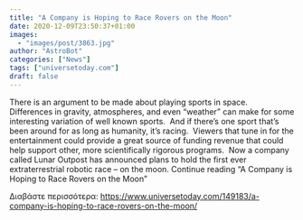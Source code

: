 ```yaml
---
title: "A Company is Hoping to Race Rovers on the Moon"
date: 2020-12-09T23:50:37+01:00
images:
  - "images/post/3863.jpg"
author: "AstroBot"
categories: ["News"]
tags: ["universetoday.com"]
draft: false
---
```


There is an argument to be made about playing sports in space.  Differences in gravity, atmospheres, and even “weather” can make for some interesting variation of well known sports.  And if there’s one sport that’s been around for as long as humanity, it’s racing.  Viewers that tune in for the entertainment could provide a great source of funding revenue that could help support other, more scientifically rigorous programs.  Now a company called Lunar Outpost has announced plans to hold the first ever extraterrestrial robotic race – on the moon. Continue reading “A Company is Hoping to Race Rovers on the Moon” 

Διαβάστε περισσότερα: https://www.universetoday.com/149183/a-company-is-hoping-to-race-rovers-on-the-moon/
